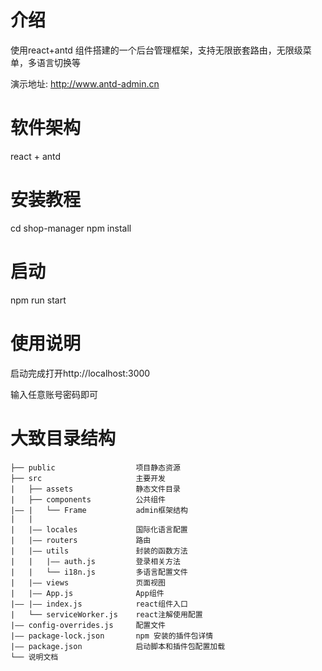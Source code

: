 
# 介绍
使用react+antd 组件搭建的一个后台管理框架，支持无限嵌套路由，无限级菜单，多语言切换等

演示地址: http://www.antd-admin.cn

# 软件架构
react + antd

# 安装教程
cd shop-manager
npm install

# 启动
npm run start

# 使用说明
启动完成打开http://localhost:3000

输入任意账号密码即可

# 大致目录结构
```
├── public                  项目静态资源
├── src                     主要开发
|   ├── assets              静态文件目录
|   ├── components          公共组件
|—— |   └── Frame           admin框架结构
|   |       
|   |—— locales             国际化语言配置
|   |—— routers             路由
|   |—— utils               封装的函数方法
|   |   |—— auth.js         登录相关方法
|   |   └── i18n.js         多语言配置文件
|   |—— views               页面视图
|   |—— App.js              App组件
|—— |—— index.js            react组件入口
|   └── serviceWorker.js    react注解使用配置
|—— config-overrides.js     配置文件
|—— package-lock.json       npm 安装的插件包详情
|—— package.json            启动脚本和插件包配置加载
└── 说明文档   
```